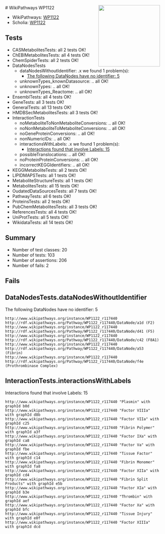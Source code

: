 <img style="float: right; width: 200px" src="https://upload.wikimedia.org/wikipedia/commons/thumb/8/83/Wplogo_with_text_500.png/640px-Wplogo_with_text_500.png" />
# WikiPathways WP1122

* WikiPathways: [WP1122](https://new.wikipathways.org/pathways/WP1122)
* Scholia: [WP1122](https://scholia.toolforge.org/wikipathways/WP1122)
## Tests
* CASMetabolitesTests: all 2 tests OK!
* ChEBIMetabolitesTests: all 4 tests OK!
* ChemSpiderTests: all 2 tests OK!
* DataNodesTests
    * dataNodesWithoutIdentifier: .x we found 1 problem(s):
        * [The following DataNodes have no identifier: 5](#d2d32fa4)
    * unknownTypes_knownDatasource: .. all OK!
    * unknownTypes: .. all OK!
    * unknownTypes_Reactome: .. all OK!
* EnsemblTests: all 4 tests OK!
* GeneTests: all 3 tests OK!
* GeneralTests: all 13 tests OK!
* HMDBSecMetabolitesTests: all 3 tests OK!
* InteractionTests
    * noMetaboliteToNonMetaboliteConversions: .. all OK!
    * noNonMetaboliteToMetaboliteConversions: .. all OK!
    * noGeneProteinConversions: .. all OK!
    * nonNumericIDs: .. all OK!
    * interactionsWithLabels: .x we found 1 problem(s):
        * [Interactions found that involve Labels: 15](#fe97a8bd)
    * possibleTranslocations: .. all OK!
    * noProteinProteinConversions: .. all OK!
    * incorrectKEGGIdentifiers: .. all OK!
* KEGGMetaboliteTests: all 2 tests OK!
* LIPIDMAPSTests: all 1 tests OK!
* MetaboliteStructureTests: all 1 tests OK!
* MetabolitesTests: all 15 tests OK!
* OudatedDataSourcesTests: all 7 tests OK!
* PathwayTests: all 6 tests OK!
* ProteinsTests: all 2 tests OK!
* PubChemMetabolitesTests: all 3 tests OK!
* ReferencesTests: all 4 tests OK!
* UniProtTests: all 5 tests OK!
* WikidataTests: all 14 tests OK!


## Summary

* Number of test classes: 20
* Number of tests: 103
* Number of assertions: 206
* Number of fails: 2

## Fails

<a name="d2d32fa4" />

## DataNodesTests.dataNodesWithoutIdentifier

The following DataNodes have no identifier: 5
```
http://www.wikipathways.org/instance/WP1122_r117440 http://rdf.wikipathways.org/Pathway/WP1122_r117440/DataNode/a1d (F2)
http://www.wikipathways.org/instance/WP1122_r117440 http://rdf.wikipathways.org/Pathway/WP1122_r117440/DataNode/d41 (F5)
http://www.wikipathways.org/instance/WP1122_r117440 http://rdf.wikipathways.org/Pathway/WP1122_r117440/DataNode/c42 (F8A1)
http://www.wikipathways.org/instance/WP1122_r117440 http://rdf.wikipathways.org/Pathway/WP1122_r117440/DataNode/a53 (Fibrin)
http://www.wikipathways.org/instance/WP1122_r117440 http://rdf.wikipathways.org/Pathway/WP1122_r117440/DataNode/f4e (Prothrombinase Complex)
```

<a name="fe97a8bd" />

## InteractionTests.interactionsWithLabels

Interactions found that involve Labels: 15
```
http://www.wikipathways.org/instance/WP1122_r117440 "Plasmin" with graphId b0d
http://www.wikipathways.org/instance/WP1122_r117440 "Factor VIIIa" with graphId d8b
http://www.wikipathways.org/instance/WP1122_r117440 "Factor VIIa" with graphId c25
http://www.wikipathways.org/instance/WP1122_r117440 "Fibrin Polymer" with graphId a3f
http://www.wikipathways.org/instance/WP1122_r117440 "Factor IXa" with graphId ca8
http://www.wikipathways.org/instance/WP1122_r117440 "Factor Va" with graphId fbe
http://www.wikipathways.org/instance/WP1122_r117440 "Tissue Factor" with graphId c14
http://www.wikipathways.org/instance/WP1122_r117440 "Fibrin Monomer" with graphId fa8
http://www.wikipathways.org/instance/WP1122_r117440 "Factor XIIa" with graphId cd4
http://www.wikipathways.org/instance/WP1122_r117440 "Fibrin Split Products" with graphId e5b
http://www.wikipathways.org/instance/WP1122_r117440 "Factor XIa" with graphId b3e
http://www.wikipathways.org/instance/WP1122_r117440 "Thrombin" with graphId aef
http://www.wikipathways.org/instance/WP1122_r117440 "Factor Xa" with graphId bfc
http://www.wikipathways.org/instance/WP1122_r117440 "Tissue Injury" with graphId e0f
http://www.wikipathways.org/instance/WP1122_r117440 "Factor XIIIa" with graphId dcd
```

